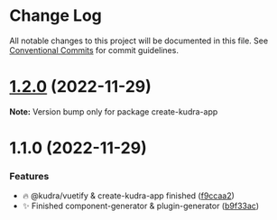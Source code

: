 # Change Log

All notable changes to this project will be documented in this file.
See [Conventional Commits](https://conventionalcommits.org) for commit guidelines.

# [1.2.0](https://github.com/KudraJs/framework/compare/v1.1.0...v1.2.0) (2022-11-29)

**Note:** Version bump only for package create-kudra-app

# 1.1.0 (2022-11-29)

### Features

- :fire: @kudra/vuetify & create-kudra-app finished ([f9ccaa2](https://github.com/KudraJs/framework/commit/f9ccaa210d2c11152bc4fad25b543d570cac4f0c))
- :sparkles: Finished component-generator & plugin-generator ([b9f33ac](https://github.com/KudraJs/framework/commit/b9f33ac92b9000f31168007c9923b5e9b247bdc8))
